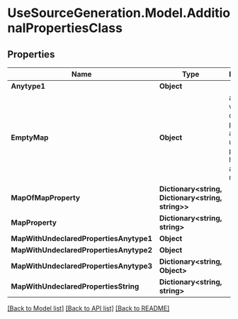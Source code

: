 # UseSourceGeneration.Model.AdditionalPropertiesClass

## Properties

Name | Type | Description | Notes
------------ | ------------- | ------------- | -------------
**Anytype1** | **Object** |  | [optional] 
**EmptyMap** | **Object** | an object with no declared properties and no undeclared properties, hence it&#39;s an empty map. | [optional] 
**MapOfMapProperty** | **Dictionary&lt;string, Dictionary&lt;string, string&gt;&gt;** |  | [optional] 
**MapProperty** | **Dictionary&lt;string, string&gt;** |  | [optional] 
**MapWithUndeclaredPropertiesAnytype1** | **Object** |  | [optional] 
**MapWithUndeclaredPropertiesAnytype2** | **Object** |  | [optional] 
**MapWithUndeclaredPropertiesAnytype3** | **Dictionary&lt;string, Object&gt;** |  | [optional] 
**MapWithUndeclaredPropertiesString** | **Dictionary&lt;string, string&gt;** |  | [optional] 

[[Back to Model list]](../../README.md#documentation-for-models) [[Back to API list]](../../README.md#documentation-for-api-endpoints) [[Back to README]](../../README.md)

